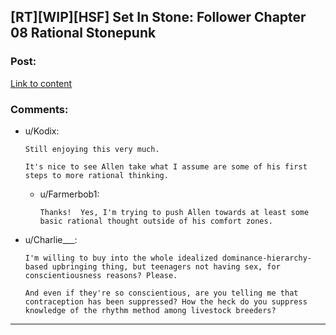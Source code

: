 ## [RT][WIP][HSF] Set In Stone: Follower Chapter 08 Rational Stonepunk

### Post:

[Link to content](https://setinstonestory.wordpress.com/2015/03/04/chapter-08/)

### Comments:

- u/Kodix:
  ```
  Still enjoying this very much. 

  It's nice to see Allen take what I assume are some of his first steps to more rational thinking.
  ```

  - u/Farmerbob1:
    ```
    Thanks!  Yes, I'm trying to push Allen towards at least some basic rational thought outside of his comfort zones.
    ```

- u/Charlie___:
  ```
  I'm willing to buy into the whole idealized dominance-hierarchy-based upbringing thing, but teenagers not having sex, for conscientiousness reasons? Please.

  And even if they're so conscientious, are you telling me that contraception has been suppressed? How the heck do you suppress knowledge of the rhythm method among livestock breeders?
  ```

---

